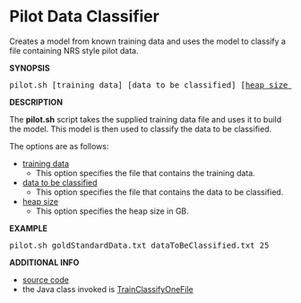 # Pilot Data Classifier

Creates a model from known training data and uses the model to classify a file containing NRS style pilot data.

**SYNOPSIS**

<div class="source">
    <pre>pilot.sh [training data] [data to be classified] [<span style="text-decoration: underline">heap size in GB</span>]</pre>
</div>

**DESCRIPTION**

The **pilot.sh** script takes the supplied training data file and uses it to build the model. This model is then used to classify the data to be classified.

The options are as follows:

* <span style="text-decoration: underline">training data</span>
    * This option specifies the file that contains the training data.
* <span style="text-decoration: underline">data to be classified</span>
    * This option specifies the file that contains the data to be classified.
* <span style="text-decoration: underline">heap size</span>
    * This option specifies the heap size in GB.

**EXAMPLE**

<div class="source">
    <pre>pilot.sh goldStandardData.txt dataToBeClassified.txt 25</pre>
</div>

**ADDITIONAL INFO**

* [source code](http://quicksilver.hg.cs.st-andrews.ac.uk/digitising_scotland/file/tip/record_classification/src/main/scripts/pilot.sh)
* the Java class invoked is [TrainClassifyOneFile](https://builds.cs.st-andrews.ac.uk/job/digitising_scotland/javadoc/uk/ac/standrews/cs/digitising_scotland/record_classification/pipeline/PIlot.html)

